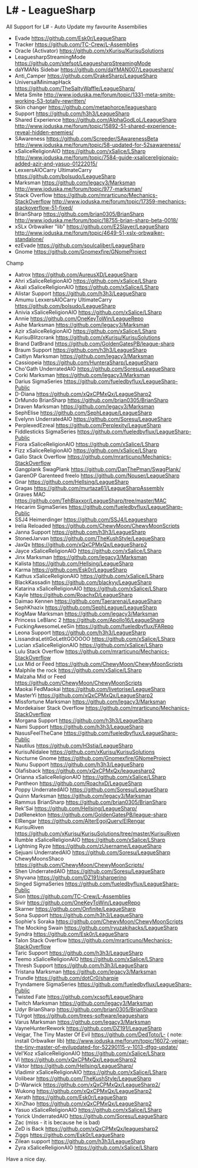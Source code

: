 # L# - LeagueSharp

All Support for L# - Auto Update my favourite Assembilies
- Evade https://github.com/Esk0r/LeagueSharp
- Tracker https://github.com/TC-Crew/L-Assemblies
- Oracle (Activator) https://github.com/xKurisu/KurisuSolutions
- LeaguesharpStreamingMode https://github.com/stefsot/LeaguesharpStreamingMode
- daYMANs Sidebar https://github.com/daYMAN007/Leaguesharp/
- Anti_Camper https://github.com/DrakeSharp/LeagueSharp
- UniversalMinimapHack https://github.com/TheSaltyWaffle/LeagueSharp/
- Meta Smite http://www.joduska.me/forum/topic/1331-meta-smite-working-53-totally-rewritten/
- Skin changer https://github.com/metaphorce/leaguesharp
- Support https://github.com/h3h3/LeagueSharp
- Shared Experience https://github.com/AlphaGodLoL/LeagueSharp http://www.joduska.me/forum/topic/15892-51-shared-experience-reveal-hidden-enemies/
- SAwareness https://github.com/Screeder/SAwarenessBeta http://www.joduska.me/forum/topic/58-updated-for-52sawareness/
- xSaliceReligionAIO https://github.com/xSalice/LSharp http://www.joduska.me/forum/topic/7584-guide-xsalicereligionaio-added-azir-and-yasuo-01222015/
- LexxersAIOCarry UltimateCarry https://github.com/bolsudo/LeagueSharp
- Marksman https://github.com/legacy3/Marksman http://www.joduska.me/forum/topic/977-marksman/
- Stack Overflow https://github.com/mrarticuno/Mechanics-StackOverflow http://www.joduska.me/forum/topic/17359-mechanics-stackoverflow-51-fixed/
- BrianSharp https://github.com/brian0305/BrianSharp http://www.joduska.me/forum/topic/18755-brian-sharp-beta-0018/
- xSLx Orbwalker "lib" https://github.com/E2Slayer/LeagueSharp http://www.joduska.me/forum/topic/4649-51-xslx-orbwalker-standalone/
- ezEvade https://github.com/soulcaliber/LeagueSharp
- Gnome https://github.com/Gnomexfire/GNomeProject

Champ
- Aatrox https://github.com/AureusXD/LeagueSharp
- Ahri xSaliceReligionAIO https://github.com/xSalice/LSharp
- Akali xSaliceReligionAIO https://github.com/xSalice/LSharp
- Alistar Support https://github.com/h3h3/LeagueSharp
- Amumu LexxersAIOCarry UltimateCarry https://github.com/bolsudo/LeagueSharp
- Anivia xSaliceReligionAIO https://github.com/xSalice/LSharp 
- Annie https://github.com/OneKeyToWin/LeagueRepo
- Ashe Marksman https://github.com/legacy3/Marksman
- Azir xSaliceReligionAIO https://github.com/xSalice/LSharp
- KurisuBlitzcrank https://github.com/xKurisu/KurisuSolutions
- Brand DatBrand https://github.com/GoldenGatesPB/league-sharp
- Braum Support https://github.com/h3h3/LeagueSharp
- Caitlyn Marksman https://github.com/legacy3/Marksman
- Cassiopeia https://github.com/HunteraSharp/LeagueSharp
- Cho'Gath UnderratedAIO https://github.com/Soresu/LeagueSharp
- Corki Marksman https://github.com/legacy3/Marksman
- Darius SigmaSeries https://github.com/fueledbyflux/LeagueSharp-Public
- D-Diana https://github.com/xQxCPMxQx/LeagueSharp2
- DrMundo BrianSharp https://github.com/brian0305/BrianSharp
- Draven Marksman https://github.com/legacy3/Marksman
- SephElise https://github.com/SephLeague/LeagueSharp
- Evelynn UnderratedAIO https://github.com/Soresu/LeagueSharp
- PerplexedEzreal https://github.com/Perplexity/LeagueSharp
- Fiddlesticks SigmaSeries https://github.com/fueledbyflux/LeagueSharp-Public
- Fiora xSaliceReligionAIO https://github.com/xSalice/LSharp
- Fizz xSaliceReligionAIO https://github.com/xSalice/LSharp
- Galio Stack Overflow https://github.com/mrarticuno/Mechanics-StackOverflow
- Gangplank SwagPlank https://github.com/DanThePman/SwagPlank/
- GarenOP Garenteed freelo https://github.com/Nouser/LeagueSharp
- Gnar https://github.com/Hellsing/LeagueSharp
- Gragas https://github.com/murtaza61/LeagueSharpAssembly
- Graves MAC https://github.com/TehBlaxxor/LeagueSharp/tree/master/MAC
- Hecarim SigmaSeries https://github.com/fueledbyflux/LeagueSharp-Public
- SSJ4 Heimerdinger https://github.com/SSJ4/Leaguesharp
- Irelia Reloaded https://github.com/ChewyMoon/ChewyMoonScripts
- Janna Support https://github.com/h3h3/LeagueSharp
- StonedJarvan https://github.com/TheKushStyle/LeagueSharp
- JaxQx https://github.com/xQxCPMxQx/LeagueSharp2
- Jayce xSaliceReligionAIO https://github.com/xSalice/LSharp
- Jinx Marksman https://github.com/legacy3/Marksman
- Kalista https://github.com/Hellsing/LeagueSharp
- Karma https://github.com/Esk0r/LeagueSharp
- Kathus xSaliceReligionAIO https://github.com/xSalice/LSharp
- BlackKassadin https://github.com/blackyy/LeagueSharp
- Katarina xSaliceReligionAIO https://github.com/xSalice/LSharp
- Kayle https://github.com/RoachxD/LeagueSharp
- Daimao Kennen https://github.com/Taerarenai/LeagueSharp
- SephKhazix https://github.com/SephLeague/LeagueSharp
- KogMaw Marksman https://github.com/legacy3/Marksman
- Princess LeBlanc 2 https://github.com/Apollo16/LeagueSharp
- FuckingAwesomeLeeSin https://github.com/fueledbyflux/FARepo
- Leona Support https://github.com/h3h3/LeagueSharp
- LissandraLetitGoLetItGOOOOO https://github.com/xSalice/LSharp
- Lucian xSaliceReligionAIO https://github.com/xSalice/LSharp
- Lulu Stack Overflow https://github.com/mrarticuno/Mechanics-StackOverflow
- Lux Mid or Feed https://github.com/ChewyMoon/ChewyMoonScripts
- Malphile the rock https://github.com/xSalice/LSharp
- Malzaha Mid or Feed https://github.com/ChewyMoon/ChewyMoonScripts
- Maokai FedMaokai https://github.com/livetorise/LeagueSharp
- MasterYi https://github.com/xQxCPMxQx/LeagueSharp2
- Missfortune Marksman https://github.com/legacy3/Marksman
- Mordekaiser Stack Overflow https://github.com/mrarticuno/Mechanics-StackOverflow
- Morgana Support https://github.com/h3h3/LeagueSharp
- Nami Support https://github.com/h3h3/LeagueSharp
- NasusFeelTheCane https://github.com/fueledbyflux/LeagueSharp-Public
- Nautilus https://github.com/H3stia/LeagueSharp
- KurisuNidalee https://github.com/xKurisu/KurisuSolutions
- Nocturne Gnome https://github.com/Gnomexfire/GNomeProject
- Nunu Support https://github.com/h3h3/LeagueSharp
- Olafisback https://github.com/xQxCPMxQx/leaguesharp2
- Orianna xSaliceReligionAIO https://github.com/xSalice/LSharp
- Pantheon https://github.com/RoachxD/LeagueSharp
- Poppy UnderratedAIO https://github.com/Soresu/LeagueSharp
- Quinn Marksman https://github.com/legacy3/Marksman
- Rammus BrianSharp https://github.com/brian0305/BrianSharp
- Rek'Sai https://github.com/Hellsing/LeagueSharp/
- DatRenekton https://github.com/GoldenGatesPB/league-sharp
- ElRengar https://github.com/AlterEgojQuery/ElRengar
- KurisuRiven https://github.com/xKurisu/KurisuSolutions/tree/master/KurisuRiven
- Rumble xSaliceReligionAIO https://github.com/xSalice/LSharp
- Lightning Ryze https://github.com/zUsername/LeagueSharp
- Sejuani UnderratedAIO https://github.com/Soresu/LeagueSharp
- ChewyMoonsShaco https://github.com/ChewyMoon/ChewyMoonScripts/
- Shen UnderratedAIO https://github.com/Soresu/LeagueSharp
- Shyvana https://github.com/DZ191/sharperino
- Singed SigmaSeries https://github.com/fueledbyflux/LeagueSharp-Public
- Sion https://github.com/TC-Crew/L-Assemblies
- Sivir https://github.com/OneKeyToWin/LeagueRepo
- Skarner https://github.com/Onfinite/LeagueSharp
- Sona Support https://github.com/h3h3/LeagueSharp
- Sophie's Soraka https://github.com/ChewyMoon/ChewyMoonScripts
- The Mocking Swain https://github.com/ryuzakihacks/LeagueSharp
- Syndra https://github.com/Esk0r/LeagueSharp
- Talon Stack Overflow https://github.com/mrarticuno/Mechanics-StackOverflow
- Taric Support https://github.com/h3h3/LeagueSharp
- Teemo xSaliceReligionAIO https://github.com/xSalice/LSharp
- Thresh Support https://github.com/h3h3/LeagueSharp
- Tristana Marksman https://github.com/legacy3/Marksman
- Trundle https://github.com/dotCr0/sharpie
- Tryndamere SigmaSeries https://github.com/fueledbyflux/LeagueSharp-Public
- Twisted Fate https://github.com/xcsoft/LeagueSharp
- Twitch Marksman https://github.com/legacy3/Marksman
- Udyr BrianSharp https://github.com/brian0305/BrianSharp
- TUrgot https://github.com/trees-software/leaguesharp
- Varus Marksman https://github.com/legacy3/Marksman
- VayneHunterRework https://github.com/DZ191/LeagueSharp
- Veigar, The Tiny Master Of Evil https://github.com/DedToto/L- ( note: install Orbwalker lib) http://www.joduska.me/forum/topic/16072-veigar-the-tiny-master-of-evilupdated-for-52290115-v-1013-dfgq-update/
- Vel'Koz xSaliceReligionAIO https://github.com/xSalice/LSharp
- Vi https://github.com/xQxCPMxQx/LeagueSharp2
- Viktor https://github.com/Hellsing/LeagueSharp/
- Vladimir xSaliceReligionAIO https://github.com/xSalice/LSharp
- Volibear https://github.com/TheKushStyle/LeagueSharp
- D-Warwick https://github.com/xQxCPMxQx/LeagueSharp2/
- Wukong https://github.com/xQxCPMxQx/LeagueSharp2
- Xerath https://github.com/Esk0r/LeagueSharp
- XinZhao https://github.com/xQxCPMxQx/LeagueSharp2
- Yasuo xSaliceReligionAIO https://github.com/xSalice/LSharp
- Yorick UnderratedAIO https://github.com/Soresu/LeagueSharp
- Zac (miss - it is because he is bad)
- ZeD is Back https://github.com/xQxCPMxQx/leaguesharp2
- Ziggs https://github.com/Esk0r/LeagueSharp
- Zilean support https://github.com/h3h3/LeagueSharp
- Zyra xSaliceReligionAIO https://github.com/xSalice/LSharp

Have a nice day.

